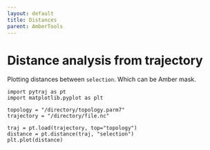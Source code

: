 ```yaml
---
layout: default
title: Distances
parent: AmberTools
---
```


# Distance analysis from trajectory

Plotting distances between `selection`. Which can be Amber mask.

```
import pytraj as pt
import matplotlib.pyplot as plt

topology = "/directory/topology.parm7"
trajectory = "/directory/file.nc"

traj = pt.load(trajectory, top="topology")
distance = pt.distance(traj, "selection")
plt.plot(distance)
```
